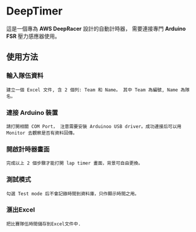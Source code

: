 # DeepTimer
這是一個專為 **AWS DeepRacer** 設計的自動計時器， 需要連接專門 **Arduino FSR** 壓力感應器使用。
 
## 使用方法

### 輸入隊伍資料
    建立一個 Excel 文件, 含 2 個列: Team 和 Name。 其中 Team 為編號, Name 為隊名。

### 連接 Arduino 裝置
    請打開相關 COM Port， 注意需要安裝 Arduinoo USB driver。成功連接后可以用 Monitor 去觀察是否有資料回傳。

### 開啟計時器畫面
    完成以上 2 個步驟才能打開 lap timer 畫面，背景可自由更換。

### 測試模式
    勾選 Test mode 后不會記錄時間到資料庫，只作顯示時間之用。

### 滙出Excel
    把比賽隊伍時間儲存到Excel文件中.

